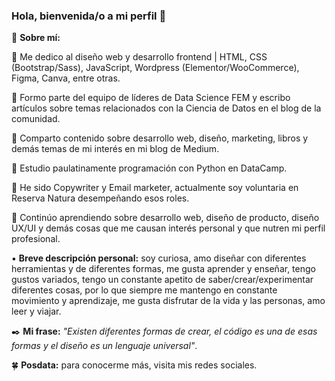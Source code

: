 ### Hola, bienvenida/o a mi perfil 👋

🔹 **Sobre mí:**

📌 Me dedico al diseño web y desarrollo frontend | HTML, CSS (Bootstrap/Sass), JavaScript, Wordpress (Elementor/WooCommerce), Figma, Canva, entre otras.

📌 Formo parte del equipo de líderes de Data Science FEM y escribo artículos sobre temas relacionados con la Ciencia de Datos en el blog de la comunidad.

📌 Comparto contenido sobre desarrollo web, diseño, marketing, libros y demás temas de mi interés en mi blog de Medium.

📌 Estudio paulatinamente programación con Python en DataCamp.

📌 He sido Copywriter y Email marketer, actualmente soy voluntaria en Reserva Natura desempeñando esos roles.

📌 Continúo aprendiendo sobre desarrollo web, diseño de producto, diseño UX/UI y demás cosas que me causan interés personal y que nutren mi perfil profesional.


▪️ **Breve descripción personal:** soy curiosa, amo diseñar con diferentes herramientas y de diferentes formas, me gusta aprender y enseñar, tengo gustos variados, tengo un constante apetito de saber/crear/experimentar diferentes cosas, por lo que siempre me mantengo en constante movimiento y aprendizaje, me gusta disfrutar de la vida y las personas, amo leer y viajar.


✒️ **Mi frase:** *"Existen diferentes formas de crear, el código es una de esas formas y el diseño es un lenguaje universal"*.


🍀 **Posdata:** para conocerme más, visita mis redes sociales.
